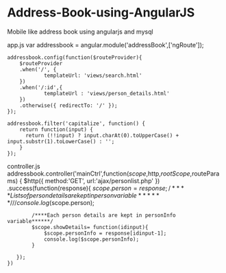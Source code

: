 # Address-Book-using-AngularJS
Mobile like address book using angularjs and mysql

app.js
var addressbook = angular.module('addressBook',['ngRoute']);

	addressbook.config(function($routeProvider){
		$routeProvider
		.when('/', {
				templateUrl: 'views/search.html'
        })
		.when('/:id',{
		  		templateUrl : 'views/person_details.html'
		})
		.otherwise({ redirectTo: '/' });
	});
	
	addressbook.filter('capitalize', function() {
		return function(input) {
		  return (!!input) ? input.charAt(0).toUpperCase() + input.substr(1).toLowerCase() : '';
		}
	});
  
  controller.js
  addressbook.controller('mainCtrl',function($scope,$http,$rootScope,$routeParams)
	{
	   $http({
		   		method:'GET', 
				url:'ajax/personlist.php'
		})
		.success(function(response){
			$scope.person = response; /****Lists of person details are kept in person variable******/
			//console.log($scope.person);
			
			/****Each person details are kept in personInfo variable******/
			$scope.showDetails= function(idinput){
			 	$scope.personInfo = response[idinput-1];
				console.log($scope.personInfo);
			}
			
	   });
	})
